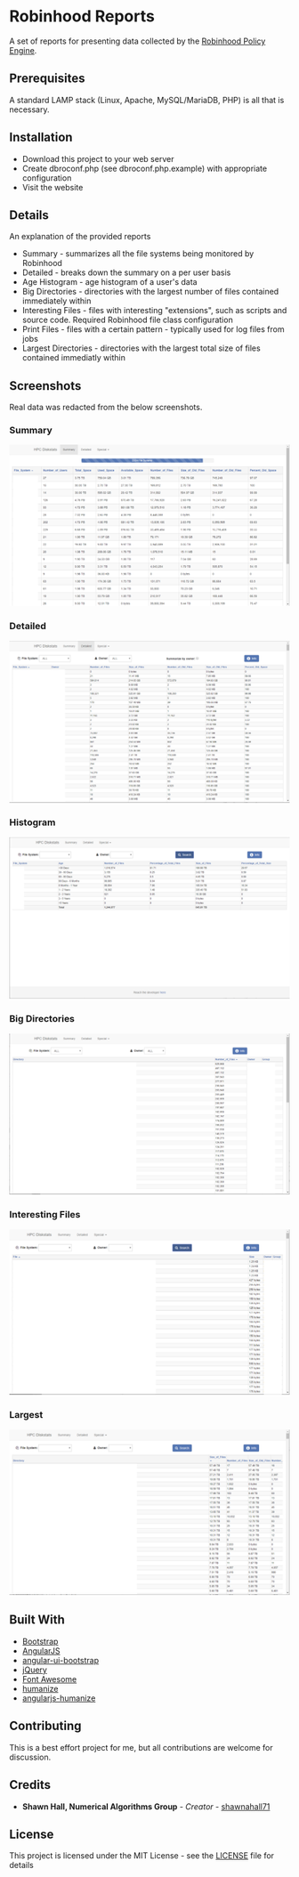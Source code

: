 # Robinhood Reports

A set of reports for presenting data collected by the [Robinhood Policy
Engine](https://github.com/cea-hpc/robinhood).

## Prerequisites

A standard LAMP stack (Linux, Apache, MySQL/MariaDB, PHP) is all that is
necessary.

## Installation

* Download this project to your web server
* Create dbroconf.php (see dbroconf.php.example) with appropriate configuration
* Visit the website

## Details

An explanation of the provided reports

* Summary - summarizes all the file systems being monitored by Robinhood
* Detailed - breaks down the summary on a per user basis
* Age Histogram - age histogram of a user's data
* Big Directories - directories with the largest number of files contained
  immediately within
* Interesting Files - files with interesting "extensions", such as scripts and
  source code.  Required Robinhood file class configuration
* Print Files - files with a certain pattern - typically used for log files
  from jobs
* Largest Directories - directories with the largest total size of files
  contained immediatly within

## Screenshots

Real data was redacted from the below screenshots. 

### Summary

![Summary Page](screenshots/summary.png?raw=true)

### Detailed

![Detailed Page](screenshots/detailed.png?raw=true)

### Histogram

![Histogram Page](screenshots/histogram.png?raw=true)

### Big Directories

![Big Directories Page](screenshots/big_dir.png?raw=true)

### Interesting Files

![Interesting Files Page](screenshots/interesting.png?raw=true)

### Largest

![Largest Directories Page](screenshots/largest.png?raw=true)

## Built With

* [Bootstrap](https://github.com/twbs/bootstrap)
* [AngularJS](https://github.com/angular/angular.js)
* [angular-ui-bootstrap](https://github.com/angular-ui/bootstrap)
* [jQuery](https://github.com/jquery/jquery)
* [Font Awesome](https://github.com/FortAwesome/Font-Awesome)
* [humanize](https://github.com/taijinlee/humanize)
* [angularjs-humanize](https://github.com/saymedia/angularjs-humanize)

## Contributing

This is a best effort project for me, but all contributions are welcome for
discussion.

## Credits

* **Shawn Hall, Numerical Algorithms Group** - *Creator* - [shawnahall71](https://github.com/shawnahall71)

## License

This project is licensed under the MIT License - see the [LICENSE](LICENSE) file for details

